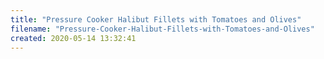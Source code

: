 ```yaml
---
title: "Pressure Cooker Halibut Fillets with Tomatoes and Olives"
filename: "Pressure-Cooker-Halibut-Fillets-with-Tomatoes-and-Olives"
created: 2020-05-14 13:32:41
---
```

